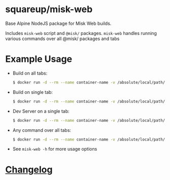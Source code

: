 # squareup/misk-web

Base Alpine NodeJS package for Misk Web builds.

Includes `misk-web` script and `@misk/` packages. `misk-web` handles running various commands over all @misk/ packages and tabs

# Example Usage

- Build on all tabs:

  ```bash
  $ docker run -d --rm --name container-name -v /absolute/local/path/to/web:/web squareup/misk-web:0.0.1 misk-web -b
  ```

- Build on single tab:

  ```bash
  $ docker run -d --rm --name container-name -v /absolute/local/path/to/web/tabs/tabname:/web/tabs/tabname squareup/misk-web:0.0.1 misk-web -b
  ```

- Dev Server on a single tab:

  ```bash
  $ docker run -d --rm --name container-name -v /absolute/local/path/to/web/tabs/tabname:/web/tabs/tabname squareup/misk-web:0.0.1 misk-web -d
  ```

- Any command over all tabs:

  ```bash
  $ docker run -d --rm --name container-name -v /absolute/local/path/to/web:/web squareup/misk-web:0.0.1 misk-web -z "your command here"
  ```

- See `misk-web -h` for more usage options

# [Changelog](https://square.github.io/misk-web/misk-web/web/@misk/cli/src/index.ts)
